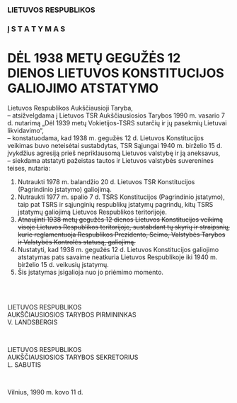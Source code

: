 ### LIETUVOS RESPUBLIKOS

### Į S T A T Y M A S

# DĖL 1938 METŲ GEGUŽĖS 12 DIENOS LIETUVOS KONSTITUCIJOS GALIOJIMO ATSTATYMO

Lietuvos Respublikos Aukščiausioji Taryba,  
– atsižvelgdama į Lietuvos TSR Aukščiausiosios Tarybos 1990 m. vasario 7 d. nutarimą „Dėl 1939 metų Vokietijos-TSRS sutarčių ir jų pasekmių Lietuvai likvidavimo“,  
– konstatuodama, kad 1938 m. gegužės 12 d. Lietuvos Konstitucijos veikimas buvo neteisėtai sustabdytas, TSR Sąjungai 1940 m. birželio 15 d. įvykdžius agresiją prieš nepriklausomą Lietuvos valstybę ir ją aneksavus,  
– siekdama atstatyti pažeistas tautos ir Lietuvos valstybės suverenines teises, nutaria:

1. Nutraukti 1978 m. balandžio 20 d. Lietuvos TSR Konstitucijos (Pagrindinio įstatymo) galiojimą.
2. Nutraukti 1977 m. spalio 7 d. TSRS Konstitucijos (Pagrindinio įstatymo), taip pat TSRS ir sąjunginių respublikų įstatymų pagrindų, kitų TSRS įstatymų galiojimą Lietuvos Respublikos teritorijoje.
3. ~~Atnaujinti 1938 metų gegužės 12 dienos Lietuvos Konstitucijos veikimą visoje Lietuvos Respublikos teritorijoje, sustabdant tų skyrių ir straipsnių, kurie reglamentuoja Respublikos Prezidento, Seimo, Valstybės Tarybos ir Valstybės Kontrolės statusą, galiojimą.~~
4. Nustatyti, kad 1938 m. gegužės 12 d. Lietuvos Konstitucijos galiojimo atstatymas pats savaime neatkuria Lietuvos Respublikoje iki 1940 m. birželio 15 d. veikusių įstatymų.
5. Šis įstatymas įsigalioja nuo jo priėmimo momento.
  
&nbsp;  
&nbsp;  
  
LIETUVOS RESPUBLIKOS  
AUKŠČIAUSIOSIOS TARYBOS PIRMININKAS  
V. LANDSBERGIS  
  
&nbsp;  
  
LIETUVOS RESPUBLIKOS  
AUKŠČIAUSIOSIOS TARYBOS SEKRETORIUS  
L. SABUTIS  
  
&nbsp;  
  
Vilnius, 1990 m. kovo 11 d.  
